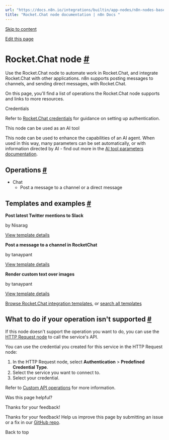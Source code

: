 ```yaml
---
url: "https://docs.n8n.io/integrations/builtin/app-nodes/n8n-nodes-base.rocketchat/"
title: "Rocket.Chat node documentation | n8n Docs "
---
```


[Skip to content](https://docs.n8n.io/integrations/builtin/app-nodes/n8n-nodes-base.rocketchat/#rocketchat-node)

[Edit this page](https://github.com/n8n-io/n8n-docs/edit/main/docs/integrations/builtin/app-nodes/n8n-nodes-base.rocketchat.md "Edit this page")

# Rocket.Chat node [\#](https://docs.n8n.io/integrations/builtin/app-nodes/n8n-nodes-base.rocketchat/\#rocketchat-node "Permanent link")

Use the Rocket.Chat node to automate work in Rocket.Chat, and integrate Rocket.Chat with other applications. n8n supports posting messages to channels, and sending direct messages, with Rocket.Chat.

On this page, you'll find a list of operations the Rocket.Chat node supports and links to more resources.

Credentials

Refer to [Rocket.Chat credentials](https://docs.n8n.io/integrations/builtin/credentials/rocketchat/) for guidance on setting up authentication.

This node can be used as an AI tool

This node can be used to enhance the capabilities of an AI agent. When used in this way, many parameters can be set automatically, or with information directed by AI - find out more in the [AI tool parameters documentation](https://docs.n8n.io/advanced-ai/examples/using-the-fromai-function/).

## Operations [\#](https://docs.n8n.io/integrations/builtin/app-nodes/n8n-nodes-base.rocketchat/\#operations "Permanent link")

- Chat
  - Post a message to a channel or a direct message

## Templates and examples [\#](https://docs.n8n.io/integrations/builtin/app-nodes/n8n-nodes-base.rocketchat/\#templates-and-examples "Permanent link")

**Post latest Twitter mentions to Slack**

by Nisarag

[View template details](https://n8n.io/workflows/617-post-latest-twitter-mentions-to-slack/)

**Post a message to a channel in RocketChat**

by tanaypant

[View template details](https://n8n.io/workflows/462-post-a-message-to-a-channel-in-rocketchat/)

**Render custom text over images**

by tanaypant

[View template details](https://n8n.io/workflows/365-render-custom-text-over-images/)

[Browse Rocket.Chat integration templates](https://n8n.io/integrations/rocketchat/), or [search all templates](https://n8n.io/workflows/)

## What to do if your operation isn't supported [\#](https://docs.n8n.io/integrations/builtin/app-nodes/n8n-nodes-base.rocketchat/\#what-to-do-if-your-operation-isnt-supported "Permanent link")

If this node doesn't support the operation you want to do, you can use the [HTTP Request node](https://docs.n8n.io/integrations/builtin/core-nodes/n8n-nodes-base.httprequest/) to call the service's API.

You can use the credential you created for this service in the HTTP Request node:

1. In the HTTP Request node, select **Authentication** \> **Predefined Credential Type**.
2. Select the service you want to connect to.
3. Select your credential.

Refer to [Custom API operations](https://docs.n8n.io/integrations/custom-operations/) for more information.

Was this page helpful?






Thanks for your feedback!






Thanks for your feedback! Help us improve this page by submitting an issue or a fix in our [GitHub repo](https://github.com/n8n-io/n8n-docs).


Back to top